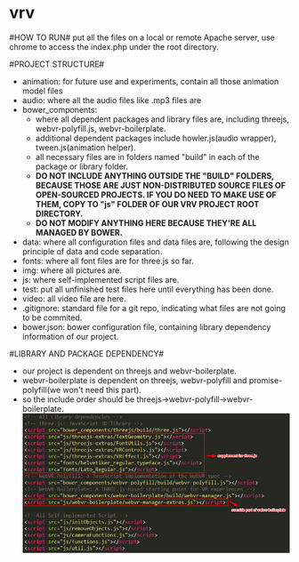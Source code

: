 # vrv
#HOW TO RUN#
put all the files on a local or remote Apache server, use chrome to access the index.php under the root directory.

#PROJECT STRUCTURE#
- animation: for future use and experiments, contain all those animation model files
- audio: where all the audio files like .mp3 files are
- bower_components: 
  - where all dependent packages and library files are, including threejs, webvr-polyfill.js, webvr-boilerplate.
  - additional dependent packages include howler.js(audio wrapper), tween.js(animation helper).
  - all necessary files are in folders named "build" in each of the package or library folder.
  - **DO NOT INCLUDE ANYTHING OUTSIDE THE "BUILD" FOLDERS, BECAUSE THOSE ARE JUST NON-DISTRIBUTED SOURCE FILES OF OPEN-SOURCED PROJECTS. IF YOU DO NEED TO MAKE USE OF THEM, COPY TO "js" FOLDER OF OUR VRV PROJECT ROOT DIRECTORY.**
  - **DO NOT MODIFY ANYTHING HERE BECAUSE THEY'RE ALL MANAGED BY BOWER.**
- data: where all configuration files and data files are, following the design principle of data and code separation.
- fonts: where all font files are for three.js so far.
- img: where all pictures are.
- js: where self-implemented script files are.
- test: put all unfinished test files here until everything has been done.
- video: all video file are here.
- .gitignore: standard file for a git repo, indicating what files are not going to be commited.
- bower.json: bower configuration file, containing library dependency information of our project.

#LIBRARY AND PACKAGE DEPENDENCY#
- our project is dependent on threejs and webvr-boilerplate.
- webvr-boilerplate is dependent on threejs, webvr-polyfill and promise-polyfill(we won't need this part).
- so the include order should be threejs->webvr-polyfill->webvr-boilerplate.
![include header](img/others/readme.png)
